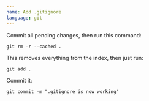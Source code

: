 ```yaml
---
name: Add .gitignore
language: git
---
```

Commit all pending changes, then run this command:

`git rm -r --cached .`

This removes everything from the index, then just run:

`git add .`

Commit it:

`git commit -m ".gitignore is now working"`
